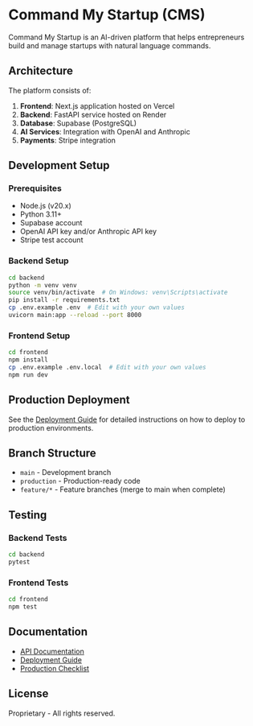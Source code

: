# Command My Startup (CMS)

Command My Startup is an AI-driven platform that helps entrepreneurs build and manage startups with natural language commands.

## Architecture

The platform consists of:

1. **Frontend**: Next.js application hosted on Vercel
2. **Backend**: FastAPI service hosted on Render
3. **Database**: Supabase (PostgreSQL)
4. **AI Services**: Integration with OpenAI and Anthropic
5. **Payments**: Stripe integration

## Development Setup

### Prerequisites

- Node.js (v20.x)
- Python 3.11+
- Supabase account
- OpenAI API key and/or Anthropic API key
- Stripe test account

### Backend Setup

```bash
cd backend
python -m venv venv
source venv/bin/activate  # On Windows: venv\Scripts\activate
pip install -r requirements.txt
cp .env.example .env  # Edit with your own values
uvicorn main:app --reload --port 8000
```

### Frontend Setup

```bash
cd frontend
npm install
cp .env.example .env.local  # Edit with your own values
npm run dev
```

## Production Deployment

See the [Deployment Guide](DEPLOYMENT.md) for detailed instructions on how to deploy to production environments.

## Branch Structure

- `main` - Development branch
- `production` - Production-ready code
- `feature/*` - Feature branches (merge to main when complete)

## Testing

### Backend Tests

```bash
cd backend
pytest
```

### Frontend Tests

```bash
cd frontend
npm test
```

## Documentation

- [API Documentation](https://api.commandmystartup.com/docs)
- [Deployment Guide](DEPLOYMENT.md)
- [Production Checklist](PRODUCTION_CHECKLIST.md)

## License

Proprietary - All rights reserved.
